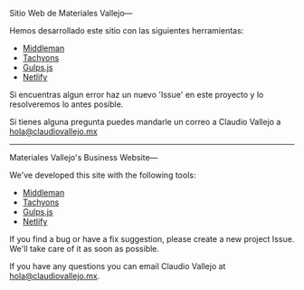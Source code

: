 Sitio Web de Materiales Vallejo—

Hemos desarrollado este sitio con las siguientes herramientas:
+ [Middleman](https://middlemanapp.com/)
+ [Tachyons](http://tachyons.io/)
+ [Gulps.js](http://gulpjs.com/)
+ [Netlify](https://www.netlify.com/)

Si encuentras algun error haz un nuevo 'Issue' en este proyecto y lo resolveremos lo antes posible.

Si tienes alguna pregunta puedes mandarle un correo a Claudio Vallejo a hola@claudiovallejo.mx

---

Materiales Vallejo's Business Website—

We've developed this site with the following tools:
+ [Middleman](https://middlemanapp.com/)
+ [Tachyons](http://tachyons.io/)
+ [Gulps.js](http://gulpjs.com/)
+ [Netlify](https://www.netlify.com/)

If you find a bug or have a fix suggestion, please create a new project Issue. We'll take care of it as soon as possible.

If you have any questions you can email Claudio Vallejo at hola@claudiovallejo.mx.
